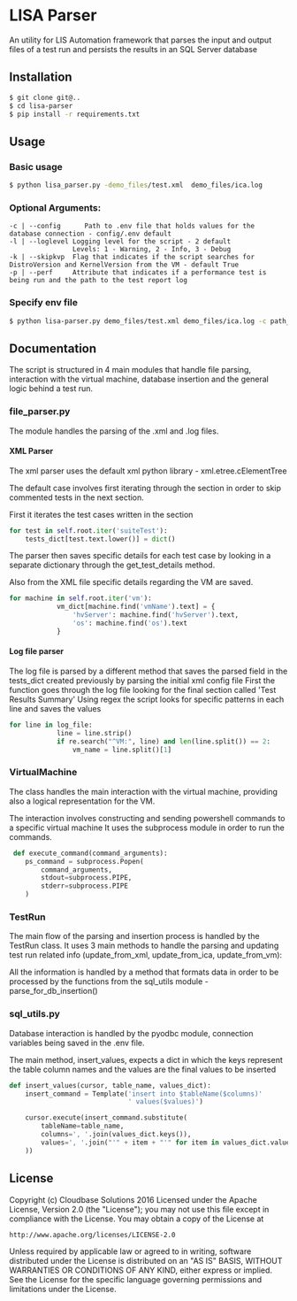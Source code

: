 # LISA Parser

An utility for LIS Automation framework that parses the input and output files of a test run and persists the
results in an SQL Server database

## Installation

```bash
$ git clone git@..
$ cd lisa-parser
$ pip install -r requirements.txt
```

## Usage

### Basic usage

```bash
$ python lisa_parser.py -demo_files/test.xml  demo_files/ica.log
```

### Optional Arguments:

```
-c | --config      Path to .env file that holds values for the database connection - config/.env default
-l | --loglevel Logging level for the script - 2 default 
                Levels: 1 - Warning, 2 - Info, 3 - Debug
-k | --skipkvp  Flag that indicates if the script searches for DistroVersion and KernelVersion from the VM - default True
-p | --perf     Attribute that indicates if a performance test is being run and the path to the test report log
```

### Specify env file

```bash
$ python lisa-parser.py demo_files/test.xml demo_files/ica.log -c path_to_config_file
```

## Documentation

The script is structured in 4 main modules that handle file parsing, interaction with the virtual machine,
database insertion and the general logic behind a test run.

### file_parser.py
The module handles the parsing of the .xml and .log files.
#### XML Parser
The xml parser uses the default xml python library - xml.etree.cElementTree

The default case involves first iterating through the <suiteTests> section in order to
skip commented tests in the next section.

First it iterates the test cases written in the <suiteTests> section
```python
for test in self.root.iter('suiteTest'):
    tests_dict[test.text.lower()] = dict()
```

The parser then saves specific details for each test case by looking in a separate dictionary through
the get_test_details method.

Also from the XML file specific details regarding the VM are saved.
```python
for machine in self.root.iter('vm'):
            vm_dict[machine.find('vmName').text] = {
                'hvServer': machine.find('hvServer').text,
                'os': machine.find('os').text
            }
```

#### Log file parser
The log file is parsed by a different method that saves the parsed field in the tests_dict created previously
by parsing the initial xml config file
First the function goes through the log file looking for the final section called 'Test Results Summary'
Using regex the script looks for specific patterns in each line and saves the values
```python
for line in log_file:
            line = line.strip()
            if re.search("^VM:", line) and len(line.split()) == 2:
                vm_name = line.split()[1]
```


### VirtualMachine
The class handles the main interaction with the virtual machine, providing also a logical representation
for the VM.

The interaction involves constructing and sending powershell commands to a specific virtual machine
It uses the subprocess module in order to run the commands.
```python
 def execute_command(command_arguments):
    ps_command = subprocess.Popen(
        command_arguments,
        stdout=subprocess.PIPE,
        stderr=subprocess.PIPE
    )
```

### TestRun
The main flow of the parsing and insertion process is handled by the TestRun class. It uses 3 main methods
to handle the parsing and updating test run related info (update_from_xml, update_from_ica, update_from_vm):

All the information is handled by a method that formats data in order to be processed by the functions from
the sql_utils module - parse_for_db_insertion()

### sql_utils.py
Database interaction is handled by the pyodbc module, connection variables being saved in the .env file.

The main method, insert_values, expects a dict in which the keys represent the table column names and the values
are the final values to be inserted
```python
def insert_values(cursor, table_name, values_dict):
    insert_command = Template('insert into $tableName($columns)'
                              ' values($values)')

    cursor.execute(insert_command.substitute(
        tableName=table_name,
        columns=', '.join(values_dict.keys()),
        values=', '.join("'" + item + "'" for item in values_dict.values())
    ))

```

## License
Copyright (c) Cloudbase Solutions 2016
Licensed under the Apache License, Version 2.0 (the "License");
you may not use this file except in compliance with the License.
You may obtain a copy of the License at

    http://www.apache.org/licenses/LICENSE-2.0

Unless required by applicable law or agreed to in writing, software
distributed under the License is distributed on an "AS IS" BASIS,
WITHOUT WARRANTIES OR CONDITIONS OF ANY KIND, either express or implied.
See the License for the specific language governing permissions and
limitations under the License.
